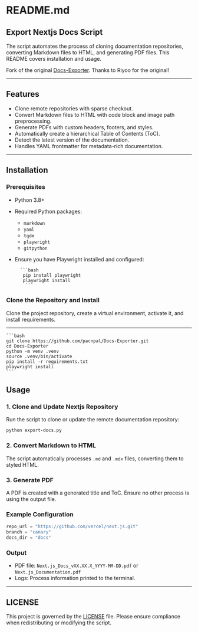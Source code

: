 # README.md

## Export Nextjs Docs Script

The script automates the process of cloning documentation repositories, converting Markdown files to HTML, and generating PDF files. This README covers installation and usage.

Fork of the original [Docs-Exporter](https://github.com/Riyooo/Docs-Exporter). Thanks to Riyoo for the original!

---

## Features

- Clone remote repositories with sparse checkout.
- Convert Markdown files to HTML with code block and image path preprocessing.
- Generate PDFs with custom headers, footers, and styles.
- Automatically create a hierarchical Table of Contents (ToC).
- Detect the latest version of the documentation.
- Handles YAML frontmatter for metadata-rich documentation.

---

## Installation

### Prerequisites

- Python 3.8+
- Required Python packages:
  - `markdown`
  - `yaml`
  - `tqdm`
  - `playwright`
  - `gitpython`
- Ensure you have Playwright installed and configured:

		```bash
 		 pip install playwright
	 	 playwright install
		  ```

### Clone the Repository and Install
Clone the project repository, create a virtual environment, activate it, and install requirements.

---
	```bash
	git clone https://github.com/pacnpal/Docs-Exporter.git
	cd Docs-Exporter
	python -m venv .venv
	source .venv/bin/activate
	pip install -r requirements.txt
	playwright install
	```
## Usage

### 1. Clone and Update Nextjs Repository
Run the script to clone or update the remote documentation repository:
```bash
python export-docs.py
```

### 2. Convert Markdown to HTML
The script automatically processes `.md` and `.mdx` files, converting them to styled HTML.

### 3. Generate PDF
A PDF is created with a generated title and ToC. Ensure no other process is using the output file.

### Example Configuration
```python
repo_url = "https://github.com/vercel/next.js.git"
branch = "canary"
docs_dir = "docs"
```

### Output
- PDF file: `Next.js_Docs_vXX.XX.X_YYYY-MM-DD.pdf` or `Next.js_Documentation.pdf`
- Logs: Process information printed to the terminal.

---

## LICENSE

This project is governed by the [LICENSE](LICENSE) file. Please ensure compliance when redistributing or modifying the script.
